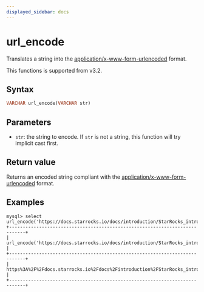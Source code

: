 ```yaml
---
displayed_sidebar: docs
---
```


# url_encode



Translates a string into the [application/x-www-form-urlencoded](https://www.w3.org/TR/html4/interact/forms.html#h-17.13.4.1) format.

This functions is supported from v3.2.

## Syntax

```haskell
VARCHAR url_encode(VARCHAR str)
```

## Parameters

- `str`: the string to encode. If `str` is not a string, this function will try implicit cast first.

## Return value

Returns an encoded string compliant with the [application/x-www-form-urlencoded](https://www.w3.org/TR/html4/interact/forms.html#h-17.13.4.1) format.

## Examples

```plaintext
mysql> select url_encode('https://docs.starrocks.io/docs/introduction/StarRocks_intro/');
+----------------------------------------------------------------------------+
| url_encode('https://docs.starrocks.io/docs/introduction/StarRocks_intro/') |
+----------------------------------------------------------------------------+
| https%3A%2F%2Fdocs.starrocks.io%2Fdocs%2Fintroduction%2FStarRocks_intro%2F |
+----------------------------------------------------------------------------+
```